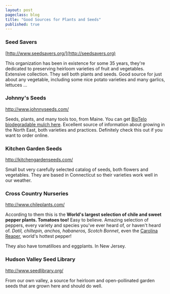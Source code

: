 ```yaml
---
layout: post
pageclass: blog
title: "Good Sources for Plants and Seeds"
published: true
---
```

### Seed Savers

[http://www.seedsavers.org/](http://seedsavers.org)

This organization has been in existence for some 35 years, they're dedicated to preserving heirloom varieties of fruit and vegetables. Extensive collection. They sell both plants and seeds. Good source for just about any vegetable, including some nice potato varieties and many garlics, lettuces ...

### Johnny's Seeds

<http://www.johnnyseeds.com/>

Seeds, plants, and many tools too, from Maine. You can get [BioTelo biodegradable mulch here](http://www.johnnyseeds.com/p-6978-biotelo-biodegradable-mulch-4-5-x-32.aspx). Excellent source of information about growing in the North East, both varieties and practices. Definitely check this out if you want to order online.

### Kitchen Garden Seeds

<http://kitchengardenseeds.com/>

Small but very carefully selected catalog of seeds, both flowers and vegetables. They are based in Connecticut so their varieties work well in our weather.

### Cross Country Nurseries

<http://www.chileplants.com/>

According to them this is the **World's largest selection of chile and sweet pepper plants. Tomatoes too!** Easy to believe. Amazing selection of peppers, every variety and species you've ever heard of, or haven't heard of. *Datil, chiltepin, anchos, habaneros, Scotch Bonnet*, even the [Carolina Reaper](http://www.chileplants.com/search.aspx?SearchName=SMOKIN%27+ED%27S+CAROLINA+REAPER&ProductCode=CHICARP), world's hottest pepper!

They also have tomatilloes and eggplants. In New Jersey.

### Hudson Valley Seed Library

<http://www.seedlibrary.org/>

From our own valley, a source for heirloom and open-pollinated garden seeds that are grown here and should do well.

